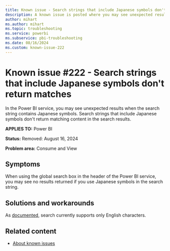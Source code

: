 ```yaml
---
title: Known issue - Search strings that include Japanese symbols don't return matches
description: A known issue is posted where you may see unexpected results when the search string contains Japanese symbols.
author: mihart
ms.author: mihart
ms.topic: troubleshooting  
ms.service: powerbi
ms.subservice: pbi-troubleshooting
ms.date: 08/16/2024
ms.custom: known-issue-222
---
```


# Known issue #222 - Search strings that include Japanese symbols don't return matches

In the Power BI service, you may see unexpected results when the search string contains Japanese symbols. Search strings that include Japanese symbols don't return matching content in the search results.

**APPLIES TO:** Power BI

**Status:** Removed: August 16, 2024

**Problem area:** Consume and View

## Symptoms

When using the global search box in the header of the Power BI service, you may see no results returned if you use Japanese symbols in the search string.

## Solutions and workarounds

As [documented](/power-bi/consumer/end-user-search-sort#limitations), search currently supports only English characters.

## Related content

- [About known issues](/power-bi/troubleshoot/known-issues/power-bi-known-issues)